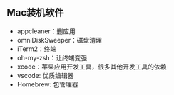 ## Mac装机软件
- appcleaner：删应用
- omniDiskSweeper：磁盘清理
- iTerm2：终端
- oh-my-zsh：让终端变强
- xcode：苹果应用开发工具，很多其他开发工具的依赖
- vscode: 优质编辑器
- Homebrew: 包管理器
